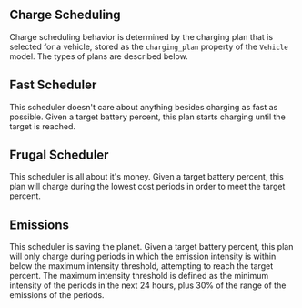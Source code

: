 ## Charge Scheduling
Charge scheduling behavior is determined by the charging plan that is selected for a vehicle, stored as the `charging_plan` property of the `Vehicle` model.
The types of plans are described below.

## Fast Scheduler
This scheduler doesn't care about anything besides charging as fast as possible. Given a target battery percent, this plan starts charging until the target is reached.

## Frugal Scheduler
This scheduler is all about it's money. Given a target battery percent, this plan will charge during the lowest cost periods in order to meet the target percent.

## Emissions
This scheduler is saving the planet. Given a target battery percent, this plan  will only charge during periods in which the emission intensity is within below the maximum intensity threshold, attempting to reach the target percent.
The maximum intensity threshold is defined as the minimum intensity of the periods in the next 24 hours, plus 30% of the range of the emissions of the periods.


